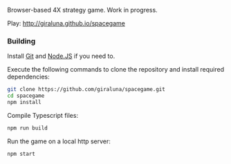 Browser-based 4X strategy game. Work in progress.

Play: http://giraluna.github.io/spacegame

### Building

Install
[Git](https://git-scm.com/downloads)
and
[Node.JS](https://nodejs.org/en/)
if you need to.

Execute the following commands to clone the repository and install required dependencies:
```bash
git clone https://github.com/giraluna/spacegame.git
cd spacegame
npm install
```
Compile Typescript files:
```bash
npm run build
```

Run the game on a local http server:
```bash
npm start
```
